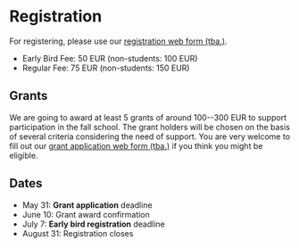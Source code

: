 # Registration

For registering, please use our [registration web form (tba.)]().

+ Early Bird Fee: 50 EUR (non-students: 100 EUR)
+ Regular Fee: 75 EUR (non-students: 150 EUR)


## Grants

We are going to award at least 5 grants of around 100--300 EUR to
support participation in the fall school. The grant holders will be
chosen on the basis of several criteria considering the need of
support. You are very welcome to fill out our
[grant application web form (tba.)]() if you think you might be
eligible.


## Dates

+ May 31: **Grant application** deadline
+ June 10: Grant award confirmation 
+ July 7: **Early bird registration** deadline 
+ August 31: Registration closes

